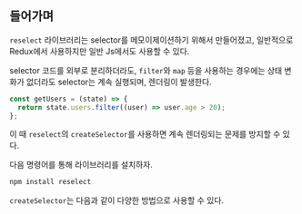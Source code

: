 ## 들어가며

`reselect` 라이브러리는 selector를 메모이제이션하기 위해서 만들어졌고, 일반적으로 Redux에서 사용하지만 일반 Js에서도 사용할 수 있다.

selector 코드를 외부로 분리하더라도, `filter`와 `map` 등을 사용하는 경우에는 상태 변화가 없더라도 selector는 계속 실행되며, 렌더링이 발생한다.

```javascript
const getUsers = (state) => {
  return state.users.filter((user) => user.age > 20);
};
```

이 때 `reselect`의 `createSelector`를 사용하면 계속 렌더링되는 문제를 방지할 수 있다.

다음 명령어를 통해 라이브러리를 설치하자.

```markdown
npm install reselect
```

`createSelector`는 다음과 같이 다양한 방법으로 사용할 수 있다.

```javascript
```
